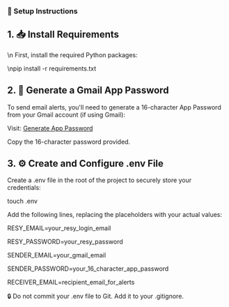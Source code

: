 ### 🚀 Setup Instructions
## 1. 📥 Install Requirements

\n First, install the required Python packages:

\npip install -r requirements.txt

## 2. 🔐 Generate a Gmail App Password

To send email alerts, you'll need to generate a 16-character App Password from your Gmail account (if using Gmail):

Visit: [Generate App Password](https://myaccount.google.com/apppasswords?pli=1&rapt=AEjHL4M2MxC18KZPcWAeBVtDM3aaWPQkbqUT-SlWQk02W451xsKataD6w93d3Y7Hba9lPhRgMnjdFxUv5bxmCHQemru_U8ocxMwJrCni_7BCu6qojwnCekg)

Copy the 16-character password provided.

## 3. ⚙️ Create and Configure .env File

Create a .env file in the root of the project to securely store your credentials:

touch .env

Add the following lines, replacing the placeholders with your actual values:

RESY_EMAIL=your_resy_login_email

RESY_PASSWORD=your_resy_password

SENDER_EMAIL=your_gmail_email

SENDER_PASSWORD=your_16_character_app_password

RECEIVER_EMAIL=recipient_email_for_alerts

🔒 Do not commit your .env file to Git. Add it to your .gitignore.
